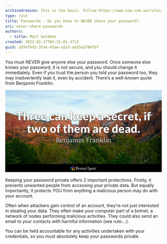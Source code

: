 ```yaml
---
archivedreason: This is too basic. Follow https://www.ssw.com.au/rules/rules-to-better-security-end-users instead.
type: rule
title: Passwords - Do you know to NEVER share your password?
uri: never-share-passwords
authors:
  - title: Matt Goldman
created: 2022-03-17T05:31:01.471Z
guid: 207ef6d3-3fae-43ae-a2a3-ae55a27847bf
---
```

You must NEVER give anyone else your password. Once someone else knows your password, it is not secure, and you should change it immediately. Even if you trust the person you told your password too, they may inadvertently leak it, even by accident. There’s a well-known quote from Benjamin Franklin:

![Figure: Password advice from Benjamin Franklin](bf-quote.jpg)

<!--endintro-->

Keeping your password private offers 2 important protections. Firstly, it prevents unwanted people from accessing your private data. But equally importantly, it protects YOU from anything a malicious person may do with your account.

Often when attackers gain control of an account, they’re not just interested in stealing your data. They often make your computer part of a botnet, a network of nodes performing malicious activities. They could also send an email to your contacts with harmful information (see rule:…).

You can be held accountable for any activities undertaken with your credentials, so you must absolutely keep your passwords private.
